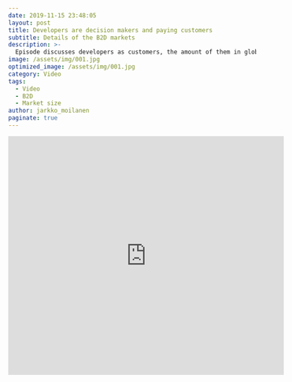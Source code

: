 ```yaml
---
date: 2019-11-15 23:48:05
layout: post
title: Developers are decision makers and paying customers
subtitle: Details of the B2D markets
description: >-
  Episode discusses developers as customers, the amount of them in global level, their purchase capability and suggestion of B2D Product Strategy
image: /assets/img/001.jpg
optimized_image: /assets/img/001.jpg
category: Video
tags:
  - Video
  - B2D
  - Market size
author: jarkko_moilanen
paginate: true
---
```


<iframe width="560" height="485" src="https://www.youtube.com/embed/vrj3VY9FCfc" frameborder="0" allow="accelerometer; autoplay; encrypted-media; gyroscope; picture-in-picture" allowfullscreen></iframe>
